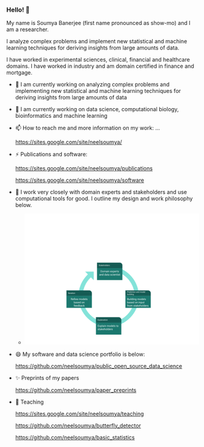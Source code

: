 ### Hello! 👋

My name is Soumya Banerjee (first name pronounced as show-mo) and I am a researcher.

I analyze complex problems and implement new statistical and machine learning techniques for deriving insights from large amounts of data.

I have worked in experimental sciences, clinical, financial and healthcare domains. I have worked in industry and am domain certified in finance and mortgage.


- 🔭 I am currently working on analyzing complex problems and implementing new statistical and machine learning techniques for deriving insights from large amounts of data

- 🌱 I am currently working on data science, computational biology, bioinformatics and machine learning

- 📫 How to reach me and more information on my work: ...

     https://sites.google.com/site/neelsoumya/
     
- ⚡ Publications and software: 

     https://sites.google.com/site/neelsoumya/publications
     
     https://sites.google.com/site/neelsoumya/software

     
- 👯 I work very closely with domain experts and stakeholders and use computational tools for good. I outline my design and work philosophy below.     

     * ![data science philosophy](research_philosophy.png)


- 😄 My software and data science portfolio is below:
     
     https://github.com/neelsoumya/public_open_source_data_science
     
- ✨ Preprints of my papers

     https://github.com/neelsoumya/paper_preprints
     
- 💬 Teaching

     https://sites.google.com/site/neelsoumya/teaching
     
     https://github.com/neelsoumya/butterfly_detector
     
     https://github.com/neelsoumya/basic_statistics
     
     
<!--
**neelsoumya/neelsoumya** is a ✨ _special_ ✨ repository because its `README.md` (this file) appears on your GitHub profile.

My name is Soumya Banerjee (first name pronounced as show-mo) and I am a researcher.

I analyze complex problems and implement new statistical and machine learning techniques for deriving insights from large amounts of data.

I have worked in financial and healthcare domains and am domain certified in finance and mortgage.

Here are some ideas to get you started:

- 🔭 I’m currently working on analyzing complex problems and implementing new statistical and machine learning techniques for deriving insights from large amounts of data
- 🌱 I’m currently learning ...
- 👯 I’m looking to collaborate on ...
- 🤔 I’m looking for help with ...
- 💬 Ask me about ...
- ⚡ Fun fact: ...
-->
